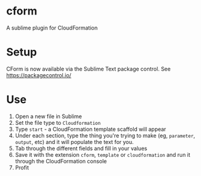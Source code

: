 cform
=====

A sublime plugin for CloudFormation

# Setup

CForm is now available via the Sublime Text package control.  See https://packagecontrol.io/

# Use

1.  Open a new file in Sublime
2.  Set the file type to `Cloudformation`
3.  Type `start` - a CloudFormation template scaffold will appear
4.  Under each section, type the thing you're trying to make (eg, `parameter`, `output`, etc) and it will populate the text for you.  
5.  Tab through the different fields and fill in your values
6.  Save it with the extension `cform`, `template` or `cloudformation` and run it through the CloudFormation console
7.  Profit

